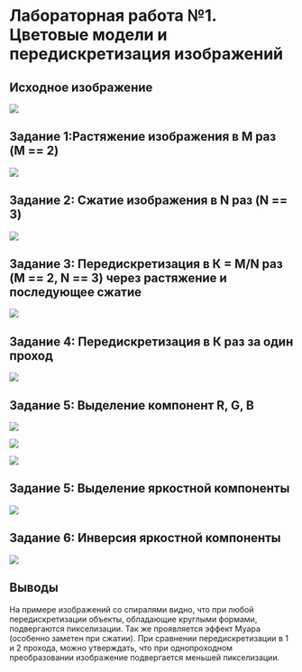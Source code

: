 # Лабораторная работа №1. Цветовые модели и передискретизация изображений 

## Исходное изображение
![](pictures_src/spiral.png)

## Задание 1:Растяжение изображения в M раз (M == 2)
![](pictures_results/spiral_int.png)

## Задание 2: Сжатие изображения в N раз (N == 3)
![](pictures_results/spiral_dec.png)
 
## Задание 3: Передискретизация в К = М/N раз (M == 2, N == 3) через растяжение и последующее сжатие
![](pictures_results/spiral_two_step_res.png)

## Задание 4: Передискретизация в К раз за один проход
![](pictures_results/spiral_one_step_res.png)

## Задание 5: Выделение компонент R, G, B

![](pictures_results/R_spiral.png)

![](pictures_results/G_spiral.png)

![](pictures_results/B_spiral.png)

## Задание 5: Выделение яркостной компоненты

![](pictures_results/I_spiral.png)

## Задание 6: Инверсия яркостной компоненты

![](pictures_results/Inverted_spiral.png)

## Выводы
На примере изображений со спиралями видно, что при любой передискретизации объекты, обладающие круглыми формами,
подвергаются пикселизации. Так же проявляется эффект Муара (особенно заметен при сжатии).
При сравнении передискретизации в 1 и 2 прохода, можно утверждать, что при однопроходном преобразовании
изображение подвергается меньшей пикселизации.
